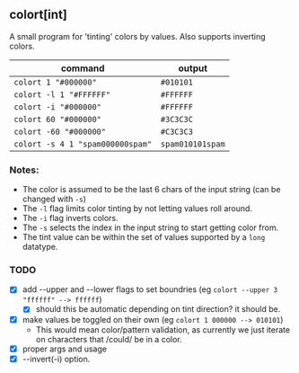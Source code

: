 ## colort[int]

A small program for 'tinting' colors by values. Also supports inverting colors.

command                          | output
---------------------------------|-------
`colort 1 "#000000"`             | `#010101`
`colort -l 1 "#FFFFFF"`          | `#FFFFFF`
`colort -i "#000000"`            | `#FFFFFF`
`colort 60 "#000000"`            | `#3C3C3C`
`colort -60 "#000000"`           |  `#C3C3C3`
`colort -s 4 1 "spam000000spam"` |  `spam010101spam`


### Notes:
- The color is assumed to be the last 6 chars of the input string (can be changed with `-s`)
- The `-l` flag limits color tinting by not letting values roll around.
- The `-i` flag inverts colors.
- The `-s` selects the index in the input string to start getting color from.
- The tint value can be within the set of values supported by a `long` datatype.


### TODO

- [x] add --upper and --lower flags to set boundries (eg `colort --upper 3 "ffffff" --> ffffff`)
	- [x] should this be automatic depending on tint direction? it should be.
- [x] make values be toggled on their own (eg `colort 1 000000 --> 010101`)
	- This would mean color/pattern validation, as currently we just iterate on characters that /could/ be in a color.
- [x] proper args and usage
- [x] --invert(-i) option.
